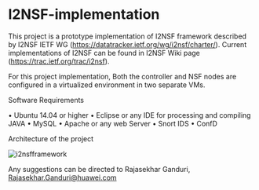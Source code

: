 # I2NSF-implementation

This project is a prototype implementation of I2NSF framework described by I2NSF IETF WG (https://datatracker.ietf.org/wg/i2nsf/charter/). Current implementations of I2NSF can be found in I2NSF Wiki page (https://trac.ietf.org/trac/i2nsf).

For this project implementation,
Both the controller and NSF nodes are configured in a virtualized environment in two separate VMs.

Software Requirements

•	Ubuntu 14.04 or higher
•	Eclipse or any IDE for processing and compiling JAVA
•	MySQL 
•	Apache or any web Server 
•	Snort IDS
•	ConfD

Architecture of the project 

![i2nsfframework](https://cloud.githubusercontent.com/assets/11450844/23480614/2d91f242-fe8e-11e6-9a81-fc2537c1fb6e.PNG)

Any suggestions can be directed to Rajasekhar Ganduri, Rajasekhar.Ganduri@huawei.com
